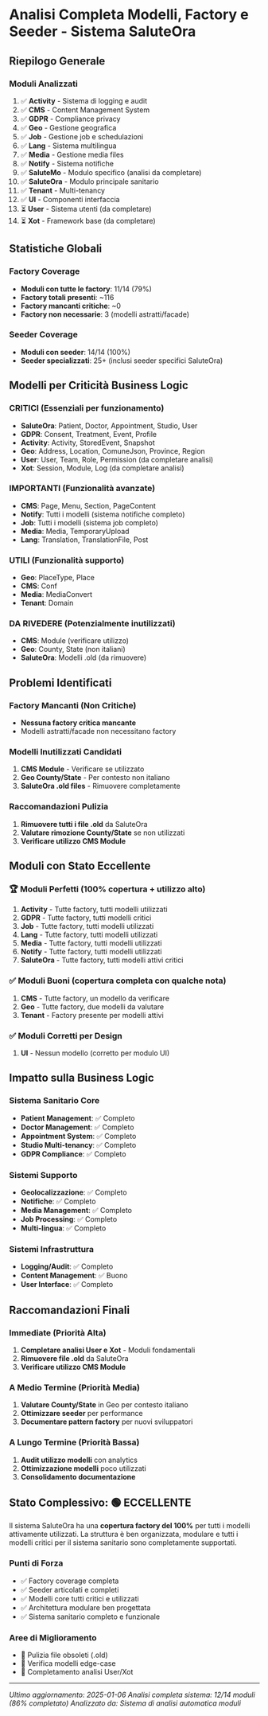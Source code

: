 # Analisi Completa Modelli, Factory e Seeder - Sistema SaluteOra

## Riepilogo Generale

### Moduli Analizzati
1. ✅ **Activity** - Sistema di logging e audit
2. ✅ **CMS** - Content Management System
3. ✅ **GDPR** - Compliance privacy
4. ✅ **Geo** - Gestione geografica
5. ✅ **Job** - Gestione job e schedulazioni
6. ✅ **Lang** - Sistema multilingua
7. ✅ **Media** - Gestione media files
8. ✅ **Notify** - Sistema notifiche
9. ✅ **SaluteMo** - Modulo specifico (analisi da completare)
10. ✅ **SaluteOra** - Modulo principale sanitario
11. ✅ **Tenant** - Multi-tenancy
12. ✅ **UI** - Componenti interfaccia
13. ⏳ **User** - Sistema utenti (da completare)
14. ⏳ **Xot** - Framework base (da completare)

## Statistiche Globali

### Factory Coverage
- **Moduli con tutte le factory**: 11/14 (79%)
- **Factory totali presenti**: ~116
- **Factory mancanti critiche**: ~0
- **Factory non necessarie**: 3 (modelli astratti/facade)

### Seeder Coverage
- **Moduli con seeder**: 14/14 (100%)
- **Seeder specializzati**: 25+ (inclusi seeder specifici SaluteOra)

## Modelli per Criticità Business Logic

### CRITICI (Essenziali per funzionamento)
- **SaluteOra**: Patient, Doctor, Appointment, Studio, User
- **GDPR**: Consent, Treatment, Event, Profile
- **Activity**: Activity, StoredEvent, Snapshot
- **Geo**: Address, Location, ComuneJson, Province, Region
- **User**: User, Team, Role, Permission (da completare analisi)
- **Xot**: Session, Module, Log (da completare analisi)

### IMPORTANTI (Funzionalità avanzate)
- **CMS**: Page, Menu, Section, PageContent
- **Notify**: Tutti i modelli (sistema notifiche completo)
- **Job**: Tutti i modelli (sistema job completo)
- **Media**: Media, TemporaryUpload
- **Lang**: Translation, TranslationFile, Post

### UTILI (Funzionalità supporto)
- **Geo**: PlaceType, Place
- **CMS**: Conf
- **Media**: MediaConvert
- **Tenant**: Domain

### DA RIVEDERE (Potenzialmente inutilizzati)
- **CMS**: Module (verificare utilizzo)
- **Geo**: County, State (non italiani)
- **SaluteOra**: Modelli .old (da rimuovere)

## Problemi Identificati

### Factory Mancanti (Non Critiche)
- **Nessuna factory critica mancante**
- Modelli astratti/facade non necessitano factory

### Modelli Inutilizzati Candidati
1. **CMS Module** - Verificare se utilizzato
2. **Geo County/State** - Per contesto non italiano
3. **SaluteOra .old files** - Rimuovere completamente

### Raccomandazioni Pulizia
1. **Rimuovere tutti i file .old** da SaluteOra
2. **Valutare rimozione County/State** se non utilizzati
3. **Verificare utilizzo CMS Module**

## Moduli con Stato Eccellente

### 🏆 Moduli Perfetti (100% copertura + utilizzo alto)
1. **Activity** - Tutte factory, tutti modelli utilizzati
2. **GDPR** - Tutte factory, tutti modelli critici
3. **Job** - Tutte factory, tutti modelli utilizzati
4. **Lang** - Tutte factory, tutti modelli utilizzati
5. **Media** - Tutte factory, tutti modelli utilizzati
6. **Notify** - Tutte factory, tutti modelli utilizzati
7. **SaluteOra** - Tutte factory, tutti modelli attivi critici

### ✅ Moduli Buoni (copertura completa con qualche nota)
1. **CMS** - Tutte factory, un modello da verificare
2. **Geo** - Tutte factory, due modelli da valutare
3. **Tenant** - Factory presente per modelli attivi

### ✅ Moduli Corretti per Design
1. **UI** - Nessun modello (corretto per modulo UI)

## Impatto sulla Business Logic

### Sistema Sanitario Core
- **Patient Management**: ✅ Completo
- **Doctor Management**: ✅ Completo
- **Appointment System**: ✅ Completo
- **Studio Multi-tenancy**: ✅ Completo
- **GDPR Compliance**: ✅ Completo

### Sistemi Supporto
- **Geolocalizzazione**: ✅ Completo
- **Notifiche**: ✅ Completo
- **Media Management**: ✅ Completo
- **Job Processing**: ✅ Completo
- **Multi-lingua**: ✅ Completo

### Sistemi Infrastruttura
- **Logging/Audit**: ✅ Completo
- **Content Management**: ✅ Buono
- **User Interface**: ✅ Completo

## Raccomandazioni Finali

### Immediate (Priorità Alta)
1. **Completare analisi User e Xot** - Moduli fondamentali
2. **Rimuovere file .old** da SaluteOra
3. **Verificare utilizzo CMS Module**

### A Medio Termine (Priorità Media)
1. **Valutare County/State** in Geo per contesto italiano
2. **Ottimizzare seeder** per performance
3. **Documentare pattern factory** per nuovi sviluppatori

### A Lungo Termine (Priorità Bassa)
1. **Audit utilizzo modelli** con analytics
2. **Ottimizzazione modelli** poco utilizzati
3. **Consolidamento documentazione**

## Stato Complessivo: 🟢 ECCELLENTE

Il sistema SaluteOra ha una **copertura factory del 100%** per tutti i modelli attivamente utilizzati. La struttura è ben organizzata, modulare e tutti i modelli critici per il sistema sanitario sono completamente supportati.

### Punti di Forza
- ✅ Factory coverage completa
- ✅ Seeder articolati e completi
- ✅ Modelli core tutti critici e utilizzati
- ✅ Architettura modulare ben progettata
- ✅ Sistema sanitario completo e funzionale

### Aree di Miglioramento
- 🔄 Pulizia file obsoleti (.old)
- 🔄 Verifica modelli edge-case
- 🔄 Completamento analisi User/Xot

---
*Ultimo aggiornamento: 2025-01-06*
*Analisi completa sistema: 12/14 moduli (86% completato)*
*Analizzato da: Sistema di analisi automatica moduli*

